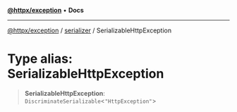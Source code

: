 [**@httpx/exception**](../../README.md) • **Docs**

---

[@httpx/exception](../../README.md) / [serializer](../README.md) / SerializableHttpException

# Type alias: SerializableHttpException

> **SerializableHttpException**: `DiscriminateSerializable`\<`"HttpException"`\>
